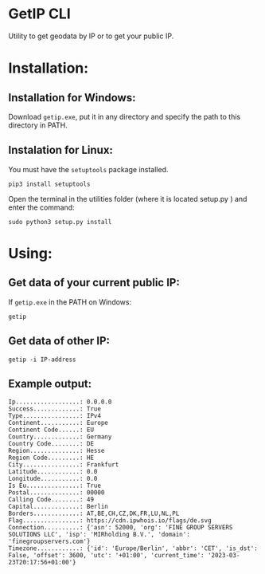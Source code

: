 # GetIP CLI

Utility to get geodata by IP or to get your public IP.

# Installation:

## Installation for Windows:

Download `getip.exe`, put it in any directory and specify the path to this directory in PATH.

## Instalation for Linux:

You must have the `setuptools` package installed.

```
pip3 install setuptools
```

Open the terminal in the utilities folder (where it is located setup.py ) and enter the command:

```
sudo python3 setup.py install
```

# Using:

## Get data of your current public IP:

If `getip.exe` in the PATH on Windows:
```
getip
```

## Get data of other IP:

```
getip -i IP-address
```

## Example output:

```
Ip..................: 0.0.0.0
Success.............: True
Type................: IPv4
Continent...........: Europe
Continent Code......: EU
Country.............: Germany
Country Code........: DE
Region..............: Hesse
Region Code.........: HE
City................: Frankfurt
Latitude............: 0.0
Longitude...........: 0.0
Is Eu...............: True
Postal..............: 00000
Calling Code........: 49
Capital.............: Berlin
Borders.............: AT,BE,CH,CZ,DK,FR,LU,NL,PL
Flag................: https://cdn.ipwhois.io/flags/de.svg
Connection..........: {'asn': 52000, 'org': 'FINE GROUP SERVERS SOLUTIONS LLC', 'isp': 'MIRholding B.V.', 'domain': 'finegroupservers.com'}
Timezone............: {'id': 'Europe/Berlin', 'abbr': 'CET', 'is_dst': False, 'offset': 3600, 'utc': '+01:00', 'current_time': '2023-03-23T20:17:56+01:00'}
```